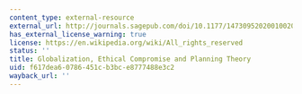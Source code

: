 ```yaml
---
content_type: external-resource
external_url: http://journals.sagepub.com/doi/10.1177/147309520200100202
has_external_license_warning: true
license: https://en.wikipedia.org/wiki/All_rights_reserved
status: ''
title: Globalization, Ethical Compromise and Planning Theory
uid: f617dea6-0786-451c-b3bc-e8777488e3c2
wayback_url: ''
---
```

